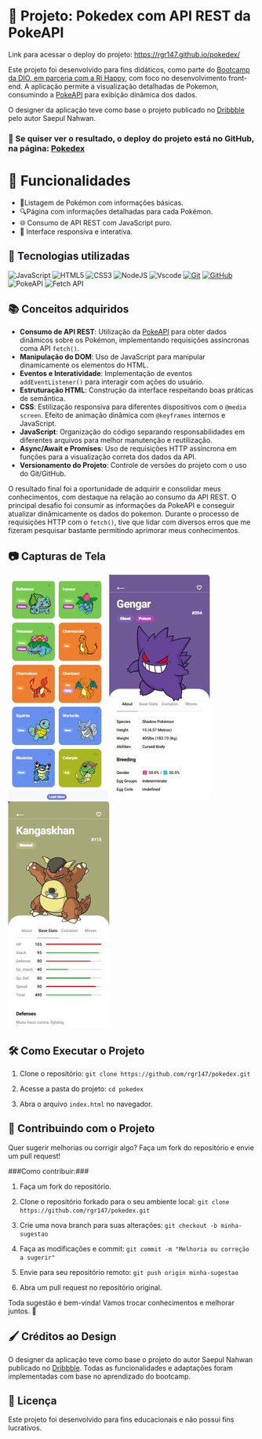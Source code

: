 # 📖 Projeto: Pokedex com API REST da PokeAPI

Link para acessar o deploy do projeto: https://rgr147.github.io/pokedex/

Este projeto foi desenvolvido para fins didáticos, como parte do [Bootcamp da DIO, em parceria com a Ri Happy](https://www.dio.me/bootcamp/coding-future-front-end-do-zero), com foco no desenvolvimento front-end. A aplicação permite a visualização detalhadas de Pokemon, consumindo a [PokeAPI](http://pokeapi.co/) para exibição dinâmica dos dados. 

O designer da aplicação teve como base o projeto publicado no [Dribbble](https://dribbble.com/shots/6540871-Pokedex-App) pelo autor Saepul Nahwan.

### 👀 Se quiser ver o resultado, o deploy do projeto está no GitHub, na página: [Pokedex](http://127.0.0.1:5500/index.html)

# 🚀 Funcionalidades
- 📌Listagem de Pokémon com informações básicas.
- 🔍Página com informações detalhadas para cada Pokémon.
- 🌐 Consumo de API REST com JavaScript puro.
- 📱 Interface responsiva e interativa.

 

## 📌 Tecnologias utilizadas
![JavaScript](https://img.shields.io/badge/JavaScript-F7DF1E?style=for-the-badge&logo=javascript&logoColor=black) ![HTML5](https://img.shields.io/badge/HTML5-E34F26?style=for-the-badge&logo=html5&logoColor=white) ![CSS3](https://img.shields.io/badge/CSS3-1572B6?style=for-the-badge&logo=css3&logoColor=white) ![NodeJS](https://img.shields.io/badge/node.js-6DA55F?style=for-the-badge&logo=node.js&logoColor=white) ![Vscode](https://img.shields.io/badge/Vscode-007ACC?style=for-the-badge&logo=visual-studio-code&logoColor=white) [![Git](https://img.shields.io/badge/Git-000?style=for-the-badge&logo=git&logoColor=E94D5F)](https://git-scm.com/doc) [![GitHub](https://img.shields.io/badge/GitHub-000?style=for-the-badge&logo=github&logoColor=30A3DC)](https://docs.github.com/) ![PokeAPI](https://img.shields.io/badge/PokeAPI-66A3FF?style=for-the-badge&logo=pokeapi&logoColor=white) ![Fetch API](https://img.shields.io/badge/Fetch%20API-323330?style=for-the-badge&logo=javascript&logoColor=white)

## 📚 Conceitos adquiridos

- **Consumo de API REST**: Utilização da [PokeAPI](http://pokeapi.co/) para obter dados dinâmicos sobre os Pokémon, implementando requisições assíncronas coma API `fetch()`.
- **Manipulação do DOM**: Uso de JavaScript para manipular dinamicamente os elementos do HTML.
- **Eventos e Interatividade**: Implementação de eventos `addEventListener()` para interagir com ações do usuário.
- **Estruturação HTML**: Construção da interface respeitando boas práticas de semântica.
- **CSS**: Estilização responsiva para diferentes dispositivos com o `@media screen`. Efeito de animação dinâmica com `@keyframes` internos e JavaScript.
- **JavaScript**: Organização do código separando responsabilidades em diferentes arquivos para melhor manutenção e reutilização.
- **Async/Await e Promises**: Uso de requisições HTTP assíncrona em funções para a visualização correta dos dados da API.
- **Versionamento do Projeto**: Controle de versões do projeto com o uso do Git/GitHub.

O resultado final foi a oportunidade de adquirir e consolidar meus conhecimentos, com destaque na relação ao consumo da API REST. O principal desafio foi consumir as informações da PokeAPI e conseguir atualizar dinâmicamente os dados do pokemon. Durante o processo de requisições HTTP com o `fetch()`, tive que lidar com diversos erros que me fizeram pesquisar bastante permitindo aprimorar meus conhecimentos.

## 📷 Capturas de Tela

![Tela Inicial](prints/index.jpg)   ![Informações Abaout](prints/about.jpg)   ![Informações Abaout](prints/base_stats.jpg)


## 🛠 Como Executar o Projeto

1. Clone o repositório: `git clone https://github.com/rgr147/pokedex.git`

3. Acesse a pasta do projeto: `cd pokedex`

4. Abra o arquivo `index.html` no navegador.

## 🤝 Contribuindo com o Projeto

Quer sugerir melhorias ou corrigir algo? Faça um fork do repositório e envie um pull request!

###Como contribuir:###

1. Faça um fork do repositório.
   
2. Clone o repositório forkado para o seu ambiente local: `git clone https://github.com/rgr147/pokedex.git`

3. Crie uma nova branch para suas alterações: `git checkout -b minha-sugestao`

4. Faça as modificações e commit: `git commit -m "Melhoria ou correção a sugerir"`

5. Envie para seu repositório remoto: `git push origin minha-sugestao`

6. Abra um pull request no repositório original.

Toda sugestão é bem-vinda! Vamos trocar conhecimentos e melhorar juntos. 🚀

## 🖌 Créditos ao Design

 O designer da aplicação teve como base o projeto do autor Saepul Nahwan publicado no [Dribbble](https://dribbble.com/shots/6540871-Pokedex-App). Todas as funcionalidades e adaptações foram implementadas com base no aprendizado do bootcamp.

## 📜 Licença
Este projeto foi desenvolvido para fins educacionais e não possui fins lucrativos.
